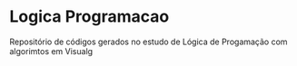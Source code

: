 # Logica Programacao
 Repositório de códigos gerados no estudo de Lógica de Progamação com algorimtos em Visualg

